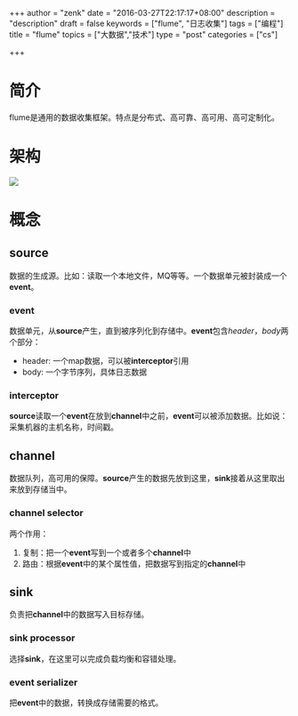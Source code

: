 +++
author = "zenk"
date = "2016-03-27T22:17:17+08:00"
description = "description"
draft = false
keywords = ["flume", "日志收集"]
tags = ["编程"]
title = "flume"
topics = ["大数据","技术"]
type = "post"
categories = ["cs"]

+++
# 简介

flume是通用的数据收集框架。特点是分布式、高可靠、高可用、高可定制化。

# 架构

![](/imgs/flume.dot.png)

# 概念

## source

数据的生成源。比如：读取一个本地文件，MQ等等。一个数据单元被封装成一个**event**。

### event

数据单元，从**source**产生，直到被序列化到存储中。**event**包含*header*，*body*两个部分：

* header: 一个map数据，可以被**interceptor**引用
* body: 一个字节序列，具体日志数据

### interceptor

**source**读取一个**event**在放到**channel**中之前，**event**可以被添加数据。比如说：采集机器的主机名称，时间戳。

## channel

数据队列，高可用的保障。**source**产生的数据先放到这里，**sink**接着从这里取出来放到存储当中。

### channel selector

两个作用：

1. 复制：把一个**event**写到一个或者多个**channel**中
2. 路由：根据**event**中的某个属性值，把数据写到指定的**channel**中

## sink

负责把**channel**中的数据写入目标存储。

### sink processor

选择**sink**，在这里可以完成负载均衡和容错处理。

### event serializer

把**event**中的数据，转换成存储需要的格式。
